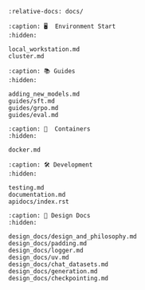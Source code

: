 ```{include} ../README.md
:relative-docs: docs/
```

```{toctree}
:caption: 🖥️  Environment Start
:hidden:

local_workstation.md
cluster.md

```

```{toctree}
:caption: 📚 Guides
:hidden:

adding_new_models.md
guides/sft.md
guides/grpo.md
guides/eval.md
```

```{toctree}
:caption: 🐳  Containers
:hidden:

docker.md
```

```{toctree}
:caption: 🛠️ Development
:hidden:

testing.md
documentation.md
apidocs/index.rst
```

```{toctree}
:caption: 📐 Design Docs
:hidden:

design_docs/design_and_philosophy.md
design_docs/padding.md
design_docs/logger.md
design_docs/uv.md
design_docs/chat_datasets.md
design_docs/generation.md
design_docs/checkpointing.md
```
